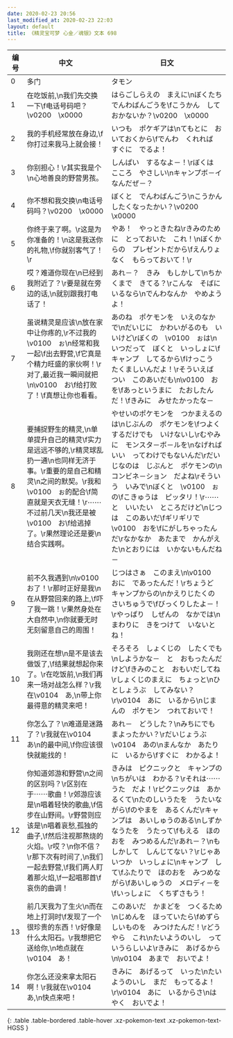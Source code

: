 ```yaml
---
date: 2020-02-23 20:56
last_modified_at: 2020-02-23 22:03
layout: default
title: 《精灵宝可梦 心金／魂银》文本 698
---
```

| 编号 | 中文 | 日文 |
| ---- | ---- | ---- |
| 0 | 多门 | タモン |
| 1 | 在吃饭前,\n我们先交换一下\f电话号码吧？\v0200　\x0000 | はらごしらえの　まえに\nぼくたち　でんわばんごうを\fこうかん　しておかないか？\v0200　\x0000 |
| 2 | 我的手机经常放在身边,\f你打过来我马上就会接！ | いつも　ポケギアは\nてもとに　おいておくから\fでんわ　くれれば　すぐに　でるよ！ |
| 3 | 你别担心！\r其实我是个\n心地善良的野营男孩。 | しんぱい　するなよ－！\rぼくは　こころ　やさしい\nキャンプボ－イ　なんだぜ－？ |
| 4 | 你不想和我交换\n电话号码吗？\v0200　\x0000 | ぼくと　でんわばんごう\nこうかん　したくなったかい？\v0200　\x0000 |
| 5 | 你终于来了啊。\r这是为你准备的！\n这是我送你的礼物,\f你就别客气了！\r | やあ！　やっときたね\rきみのために　とっておいた　これ！\nぼくからの　プレゼントだから\fえんりょなく　もらっておいて！\r |
| 6 | 哎？难道你现在\n已经到我附近了？\r要是就在旁边的话,\n就别跟我打电话了！ | あれ－？　きみ　もしかして\nちかくまで　きてる？\rこんな　そばに　いるなら\nでんわなんか　やめようよ！ |
| 7 | 虽说精灵是应该\n放在家中让你疼的,\r不过我的\v0100　ぉ\n经常和我一起\f出去野营,\f它真是个精力旺盛的家伙啊！\r对了,最近我一瞬间就把\n\v0100　お\f给打败了！\f真想让你也看看。 | あのね　ポケモンを　いえのなかで\nだいじに　かわいがるのも　いいけど\rぼくの　\v0100　ぉは\nいつだって　ぼくと　いっしょに\fキャンプ　してるから\fけっこう　たくましいんだよ！\rそういえば　つい　このあいだも\n\v0100　おを\fあっというまに　たおしたんだ！\fきみに　みせたかったな－ |
| 8 | 要捕捉野生的精灵,\n单单提升自己的精灵\f实力是远远不够的,\r精灵球乱扔一通\n也同样无济于事。\r重要的是自己和精灵\n之间的默契。\r我和\v0100　ぉ的配合\f简直就是天衣无缝！\r⋯⋯不过前几天\n我还是被\v0100　お\f给逃掉了。\r果然理论还是要\n结合实践啊。 | やせいのポケモンを　つかまえるのは\nじぶんの　ポケモンを\fつよくするだけでも　いけないし\rむやみに　モンスタ－ボ－ルを\nなげればいい　ってわけでもないんだ\rだいじなのは　じぶんと　ポケモンの\nコンビネ－ション　だよね\rそういう　いみで\nぼくと　\v0100　ぉの\fこきゅうは　ピッタリ！\r⋯⋯と　いいたい　ところだけど\nじつは　このあいだ\fギリギリで　\v0100　おを\fにがしちゃったんだ\rなかなか　あたまで　かんがえた\nとおりには　いかないもんだね－ |
| 9 | 前不久我遇到\n\v0100　お了！\r那时正好是我\n在从野营回来的路上,\f吓了我一跳！\r果然身处在大自然中,\n你就要无时无刻留意自己的周围！ | じつはさぁ　このまえ\n\v0100　おに　であったんだ！\rちょうど　キャンプからの\nかえりじたくの　さいちゅうで\fびっくりしたよ－！\rやっぱり　しぜんの　なかでは\nまわりに　きをつけて　いないとね！ |
| 10 | 我刚还在想\n是不是该去做饭了,\f结果就想起你来了。\r在吃饭前,\n我们再来一场对战怎么样？\r我在\v0104　あ,\n带上你最得意的精灵来吧！ | そろそろ　しょくじの　したくでも\nしようかな－　と　おもったんだけど\fきみのこと　おもいだしてね\rしょくじのまえに　ちょっと\nひとしょうぶ　してみない？\r\v0104　あに　いるから\nじまんの　ポケモン　つれておいで！ |
| 11 | 你怎么了？\n难道是迷路了？\r我就在\v0104　あ\n的最中间,\f你应该很快就能找的！ | あれ－　どうした？\nみちにでも　まよったかい？\rだいじょうぶ　\v0104　あの\nまんなか　あたりに　いるから\fすぐに　わかるよ！ |
| 12 | 你知道郊游和野营\n之间的区别吗？\r区别在于⋯⋯歌曲！\r郊游应该是\n唱着轻快的歌曲,\f信步在山野间。\r野营则应该是\n唱着哀愁,孤独的曲子,\f然后注视那熬烧的火焰。\r哎？\n你不信？\r那下次有时间了,\n我们一起去野营,\f我们两人盯着那火焰,\f一起唱那首\f哀伤的曲调！ | きみは　ピクニックと　キャンプの\nちがいは　わかる？\rそれは⋯⋯　うた　だよ！\rピクニックは　あかるくて\nたのしいうたを　うたいながら\fのやまを　あるくんだ\rキャンプは　あいしゅうのある\nしずかなうたを　うたって\fもえる　ほのおを　みつめるんだ\rあれ－？\nもしかして　しんじてない？\rじゃあ　いつか　いっしょに\nキャンプ　して\fふたりで　ほのおを　みつめながら\fあいしゅうの　メロディ－を\fいっしょに　くちずさもう！ |
| 13 | 前几天我为了生火\n而在地上打洞时\f发现了一个很珍贵的东西！\r好像是什么太阳石。\r我想把它送给你,\n地点就在\v0104　あ！ | このあいだ　かまどを　つくるため\nじめんを　ほっていたら\fめずらしいものを　みつけたんだ！\rどうやら　これ\nたいようのいし　っていうらしいよ\rきみに　あげるから\n\v0104　あまで　おいでよ！ |
| 14 | 你怎么还没来拿太阳石啊！\r我就在\v0104　あ,\n快点来吧！ | きみに　あげるって　いった\nたいようのいし　まだ　もってるよ！\r\v0104　あに　いるからさ\nはやく　おいでよ！ |
{: .table .table-bordered .table-hover .xz-pokemon-text .xz-pokemon-text-HGSS }